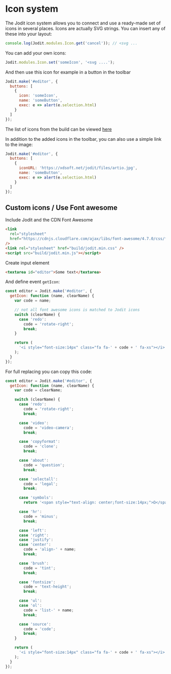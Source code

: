 # Icon system

The Jodit icon system allows you to connect and use a ready-made set of icons in several places.
Icons are actually SVG strings. You can insert any of these into your layout:

```js
console.log(Jodit.modules.Icon.get('cancel')); // <svg ...
```

You can add your own icons:

```js
Jodit.modules.Icon.set('someIcon', '<svg ....');
```

And then use this icon for example in a button in the toolbar

```js
Jodit.make('#editor', {
  buttons: [
    {
      icon: 'someIcon',
      name: 'someButton',
      exec: e => alert(e.selection.html)
    }
  ]
});
```

The list of icons from the build can be viewed [here](https://github.com/xdan/jodit/tree/main/src/styles/icons)

In addition to the added icons in the toolbar, you can also use a simple link to the image:

```js
Jodit.make('#editor', {
  buttons: [
    {
      iconURL: 'https://xdsoft.net/jodit/files/artio.jpg',
      name: 'someButton',
      exec: e => alert(e.selection.html)
    }
  ]
});
```

## Custom icons / Use Font awesome

Include Jodit and the CDN Font Awesome

```html
<link
  rel="stylesheet"
  href="https://cdnjs.cloudflare.com/ajax/libs/font-awesome/4.7.0/css/font-awesome.min.css"
/>
<link rel="stylesheet" href="build/jodit.min.css" />
<script src="build/jodit.min.js"></script>
```

Create input element

```html
<textarea id="editor">Some text</textarea>
```

And define event `getIcon`:

```js
const editor = Jodit.make('#editor', {
  getIcon: function (name, clearName) {
    var code = name;

    // not all font awesome icons is matched to Jodit icons
    switch (clearName) {
      case 'redo':
        code = 'rotate-right';
        break;
    }

    return (
      '<i style="font-size:14px" class="fa fa-' + code + ' fa-xs"></i>'
    );
  }
});
```

For full replacing you can copy this code:

```js
const editor = Jodit.make('#editor', {
  getIcon: function (name, clearName) {
    var code = clearName;

    switch (clearName) {
      case 'redo':
        code = 'rotate-right';
        break;

      case 'video':
        code = 'video-camera';
        break;

      case 'copyformat':
        code = 'clone';
        break;

      case 'about':
        code = 'question';
        break;

      case 'selectall':
        code = 'legal';
        break;

      case 'symbols':
        return '<span style="text-align: center;font-size:14px;">Ω</span>';

      case 'hr':
        code = 'minus';
        break;

      case 'left':
      case 'right':
      case 'justify':
      case 'center':
        code = 'align-' + name;
        break;

      case 'brush':
        code = 'tint';
        break;

      case 'fontsize':
        code = 'text-height';
        break;

      case 'ul':
      case 'ol':
        code = 'list-' + name;
        break;

      case 'source':
        code = 'code';
        break;
    }

    return (
      '<i style="font-size:14px" class="fa fa-' + code + ' fa-xs"></i>'
    );
  }
});
```
